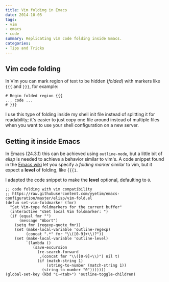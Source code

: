 ```yaml
---
title: Vim folding in Emacs
date: 2014-10-05
tags:
- vim
- emacs
- code
summary: Replicating vim code folding inside Emacs.
categories:
- Tips and Tricks
---
```


## Vim code folding

In Vim you can mark region of text to be hidden (*folded*) with markers like `{{{` and `}}}`, for example:

    # Begin folded region {{{
    ... code ...
    # }}}

I use this type of folding inside my shell init file instead of splitting it for readability; it's easier to just copy one file around instead of multiple files when you want to use your shell configuration on a new server.

## Getting it inside Emacs

In Emacs (24.3.1) this can be achieved using `outline-mode`, but a little bit of *elisp* is needed to achieve a behavior similar to vim's. A code snippet found in the [Emacs wiki](http://www.emacswiki.org/emacs/OutlineMinorMode#toc8) let you specify a *folding marker* similar to vim, but it expect a **level** of folding, like `{{{1`.

I adapted the code snippet to make the **level** optional, defaulting to `0`.

``` elisp
;; code folding with vim compatibility
;; https://raw.githubusercontent.com/yyetim/emacs-configuration/master/elisp/vim-fold.el
(defun set-vim-foldmarker (fmr)
  "Set Vim-type foldmarkers for the current buffer"
  (interactive "sSet local Vim foldmarker: ")
  (if (equal fmr "")
      (message "Abort")
    (setq fmr (regexp-quote fmr))
    (set (make-local-variable 'outline-regexp)
         (concat ".*" fmr "\\([0-9]+\\)?"))
    (set (make-local-variable 'outline-level)
         `(lambda ()
            (save-excursion
              (re-search-forward
               ,(concat fmr "\\([0-9]+\\)") nil t)
              (if (match-string 1)
                  (string-to-number (match-string 1))
                (string-to-number "0")))))))
(global-set-key (kbd "C-<tab>") 'outline-toggle-children)
```

